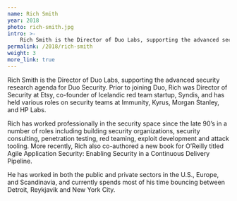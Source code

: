 ```yaml
---
name: Rich Smith
year: 2018
photo: rich-smith.jpg
intro: >-
    Rich Smith is the Director of Duo Labs, supporting the advanced security research agenda for Duo Security. Prior to joining Duo, Rich was Director of Security at Etsy, co-founder of Icelandic red team startup, Syndis, and has held various roles on security teams at Immunity, Kyrus, Morgan Stanley, and HP Labs. Rich has worked professionally in the security space since the late 90’s in a number of roles including building security organizations, security consulting, penetration testing, red teaming, exploit development and attack tooling.
permalink: /2018/rich-smith
weight: 3
more_link: true
---
```

Rich Smith is the Director of Duo Labs, supporting the advanced security research agenda for Duo Security. Prior to joining Duo, Rich was Director of Security at Etsy, co-founder of Icelandic red team startup, Syndis, and has held various roles on security teams at Immunity, Kyrus, Morgan Stanley, and HP Labs.

Rich has worked professionally in the security space since the late 90’s in a number of roles including building security organizations, security consulting, penetration testing, red teaming, exploit development and attack tooling. More recently, Rich also co-authored a new book for O’Reilly titled Agile Application Security: Enabling Security in a Continuous Delivery Pipeline.

He has worked in both the public and private sectors in the U.S., Europe, and Scandinavia, and currently spends most of his time bouncing between Detroit, Reykjavik and New York City.